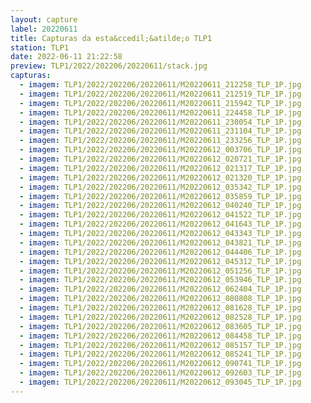 ```yaml
---
layout: capture
label: 20220611
title: Capturas da esta&ccedil;&atilde;o TLP1
station: TLP1
date: 2022-06-11 21:22:58
preview: TLP1/2022/202206/20220611/stack.jpg
capturas:
  - imagem: TLP1/2022/202206/20220611/M20220611_212258_TLP_1P.jpg
  - imagem: TLP1/2022/202206/20220611/M20220611_212519_TLP_1P.jpg
  - imagem: TLP1/2022/202206/20220611/M20220611_215942_TLP_1P.jpg
  - imagem: TLP1/2022/202206/20220611/M20220611_224458_TLP_1P.jpg
  - imagem: TLP1/2022/202206/20220611/M20220611_230054_TLP_1P.jpg
  - imagem: TLP1/2022/202206/20220611/M20220611_231104_TLP_1P.jpg
  - imagem: TLP1/2022/202206/20220611/M20220611_233256_TLP_1P.jpg
  - imagem: TLP1/2022/202206/20220611/M20220612_003706_TLP_1P.jpg
  - imagem: TLP1/2022/202206/20220611/M20220612_020721_TLP_1P.jpg
  - imagem: TLP1/2022/202206/20220611/M20220612_021317_TLP_1P.jpg
  - imagem: TLP1/2022/202206/20220611/M20220612_021320_TLP_1P.jpg
  - imagem: TLP1/2022/202206/20220611/M20220612_035342_TLP_1P.jpg
  - imagem: TLP1/2022/202206/20220611/M20220612_035859_TLP_1P.jpg
  - imagem: TLP1/2022/202206/20220611/M20220612_040240_TLP_1P.jpg
  - imagem: TLP1/2022/202206/20220611/M20220612_041522_TLP_1P.jpg
  - imagem: TLP1/2022/202206/20220611/M20220612_041643_TLP_1P.jpg
  - imagem: TLP1/2022/202206/20220611/M20220612_043343_TLP_1P.jpg
  - imagem: TLP1/2022/202206/20220611/M20220612_043821_TLP_1P.jpg
  - imagem: TLP1/2022/202206/20220611/M20220612_044406_TLP_1P.jpg
  - imagem: TLP1/2022/202206/20220611/M20220612_045312_TLP_1P.jpg
  - imagem: TLP1/2022/202206/20220611/M20220612_051256_TLP_1P.jpg
  - imagem: TLP1/2022/202206/20220611/M20220612_053946_TLP_1P.jpg
  - imagem: TLP1/2022/202206/20220611/M20220612_062404_TLP_1P.jpg
  - imagem: TLP1/2022/202206/20220611/M20220612_080808_TLP_1P.jpg
  - imagem: TLP1/2022/202206/20220611/M20220612_081628_TLP_1P.jpg
  - imagem: TLP1/2022/202206/20220611/M20220612_082528_TLP_1P.jpg
  - imagem: TLP1/2022/202206/20220611/M20220612_083605_TLP_1P.jpg
  - imagem: TLP1/2022/202206/20220611/M20220612_084458_TLP_1P.jpg
  - imagem: TLP1/2022/202206/20220611/M20220612_085157_TLP_1P.jpg
  - imagem: TLP1/2022/202206/20220611/M20220612_085241_TLP_1P.jpg
  - imagem: TLP1/2022/202206/20220611/M20220612_090741_TLP_1P.jpg
  - imagem: TLP1/2022/202206/20220611/M20220612_092603_TLP_1P.jpg
  - imagem: TLP1/2022/202206/20220611/M20220612_093045_TLP_1P.jpg
---
```

